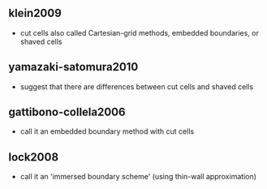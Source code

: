 klein2009
---------
- cut cells also called Cartesian-grid methods, embedded boundaries, or shaved cells

yamazaki-satomura2010
---------------------
- suggest that there are differences between cut cells and shaved cells

gattibono-collela2006
---------------------
- call it an embedded boundary method with cut cells

lock2008
--------
- call it an 'immersed boundary scheme' (using thin-wall approximation)
